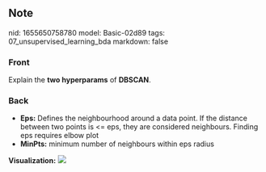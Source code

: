 ## Note
nid: 1655650758780
model: Basic-02d89
tags: 07_unsupervised_learning_bda
markdown: false

### Front
Explain the <b>two hyperparams</b> of <b>DBSCAN</b>.

### Back
<ul><li><b>Eps:</b> Defines the neighbourhood around a data point. If the distance between two points is <= eps, they are considered neighbours. Finding eps requires elbow plot</li><li><b>MinPts:</b> minimum number of neighbours within eps radius</li></ul>
<b>Visualization:</b>
<img src="paste-b8e07abfcb433f702f1fcf5d56f683080b9b61a8.jpg">
